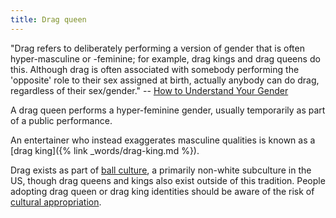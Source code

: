 ```yaml
---
title: Drag queen
---
```


"Drag refers to deliberately performing a version of gender that is often hyper-masculine or -feminine; for example, drag kings and drag queens do this. Although drag is often associated with somebody performing the 'opposite' role to their sex assigned at birth, actually anybody can do drag, regardless of their sex/gender." -- [How to Understand Your Gender](https://books.google.co.uk/books?id=EdspDwAAQBAJ)

A drag queen performs a hyper-feminine gender, usually temporarily as part of a  public performance.  

An entertainer who instead exaggerates masculine qualities is known as a [drag king]({% link _words/drag-king.md %}).

Drag exists as part of [ball culture](https://en.wikipedia.org/wiki/Ball_culture), a primarily non-white subculture in the US, though drag queens and kings also exist outside of this tradition. People adopting drag queen or drag king identities should be aware of the risk of [cultural appropriation](https://en.wikipedia.org/wiki/Cultural_appropriation).